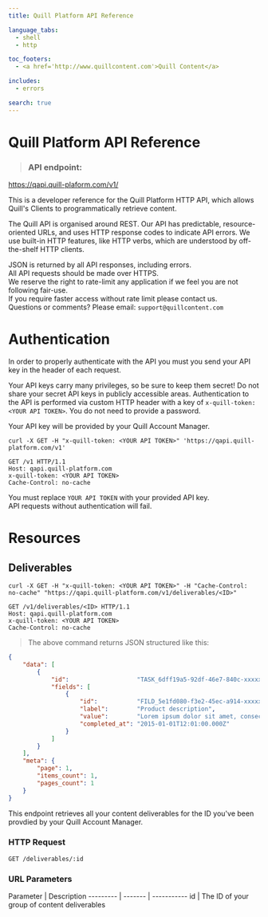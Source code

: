 ```yaml
---
title: Quill Platform API Reference

language_tabs:
  - shell
  - http

toc_footers:
  - <a href='http://www.quillcontent.com'>Quill Content</a>

includes:
  - errors

search: true
---
```


# Quill Platform API Reference
> ### API endpoint: 
https://qapi.quill-plaform.com/v1/

This is a developer reference for the Quill Platform HTTP API, which allows Quill's Clients to programmatically retrieve content.

The Quill API is organised around REST. Our API has predictable, resource-oriented URLs, and uses HTTP response codes to indicate API errors. We use built-in HTTP features, like HTTP verbs, which are understood by off-the-shelf HTTP clients. 

<aside class="notice">JSON is returned by all API responses, including errors.</aside>

<aside class="warning">All API requests should be made over HTTPS.</aside>

<aside class="warning">We reserve the right to rate-limit any application if we feel you are not following fair-use.
</aside>

<aside class="notice">If you require faster access without rate limit please contact us.</aside>

<aside class="notice">
Questions or comments? Please email: <code>support@quillcontent.com</code>
</aside>

# Authentication

In order to properly authenticate with the API you must you send your API key in the header of each request. 

Your API keys carry many privileges, so be sure to keep them secret! Do not share your secret API keys in publicly accessible areas.
Authentication to the API is performed via custom HTTP header with a key of 
`x-quill-token:<YOUR API TOKEN>`. 
You do not need to provide a password.

Your API key will be provided by your Quill Account Manager.

```shell
curl -X GET -H "x-quill-token: <YOUR API TOKEN>" 'https://qapi.quill-platform.com/v1'
```

```http
GET /v1 HTTP/1.1
Host: qapi.quill-platform.com
x-quill-token: <YOUR API TOKEN>
Cache-Control: no-cache
```

<aside class="notice">
You must replace <code>YOUR API TOKEN</code> with your provided API key.
</aside>

<aside class="warning">API requests without authentication will fail.</aside>

# Resources

## Deliverables
```shell
curl -X GET -H "x-quill-token: <YOUR API TOKEN>" -H "Cache-Control: no-cache" "https://qapi.quill-platform.com/v1/deliverables/<ID>"
```

```http
GET /v1/deliverables/<ID> HTTP/1.1
Host: qapi.quill-platform.com
x-quill-token: <YOUR API TOKEN>
Cache-Control: no-cache
```

> The above command returns JSON structured like this:

```json
{
    "data": [
        {
            "id":                   "TASK_6dff19a5-92df-46e7-840c-xxxxxxxxxxxx",
            "fields": [
                {
                    "id":           "FILD_5e1fd080-f3e2-45ec-a914-xxxxxxxxxxxx",
                    "label":        "Product description",
                    "value":        "Lorem ipsum dolor sit amet, consectetur adipiscing elit. Vestibulum vel vulputate neque, a sodales libero. Nulla condimentum velit ipsum, eget ullamcorper massa cursus vitae. Ut turpis tortor, condimentum ut mattis in, porttitor vel justo. Sed tincidunt et risus volutpat dignissim. Nulla pretium placerat dui, ut lobortis mauris sollicitudin non. Nam eu enim ac felis sollicitudin commodo. Aenean velit enim, suscipit sed augue eu, varius fermentum urna. Suspendisse potenti.",
                    "completed_at": "2015-01-01T12:01:00.000Z"
                }
            ]
        }
    ],
    "meta": {
        "page": 1,
        "items_count": 1,
        "pages_count": 1
    }
}
```

This endpoint retrieves all your content deliverables for the ID you've been provdied by your Quill Account Manager.

### HTTP Request

`GET /deliverables/:id`

### URL Parameters

Parameter | Description
--------- | ------- | -----------
id | The ID of your group of content deliverables 



